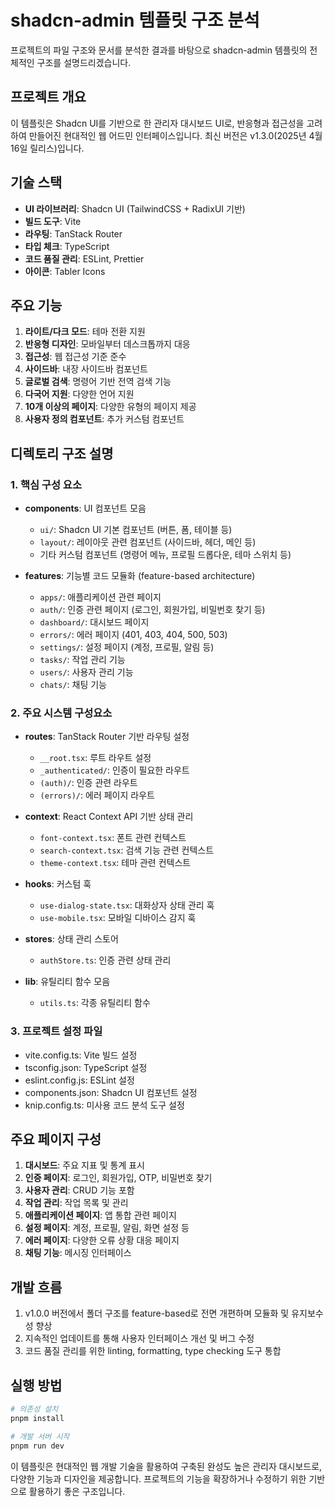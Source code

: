 # shadcn-admin 템플릿 구조 분석

프로젝트의 파일 구조와 문서를 분석한 결과를 바탕으로 shadcn-admin 템플릿의 전체적인 구조를 설명드리겠습니다.

## 프로젝트 개요
이 템플릿은 Shadcn UI를 기반으로 한 관리자 대시보드 UI로, 반응형과 접근성을 고려하여 만들어진 현대적인 웹 어드민 인터페이스입니다. 최신 버전은 v1.3.0(2025년 4월 16일 릴리스)입니다.

## 기술 스택
- **UI 라이브러리**: Shadcn UI (TailwindCSS + RadixUI 기반)
- **빌드 도구**: Vite
- **라우팅**: TanStack Router
- **타입 체크**: TypeScript
- **코드 품질 관리**: ESLint, Prettier
- **아이콘**: Tabler Icons

## 주요 기능
1. **라이트/다크 모드**: 테마 전환 지원
2. **반응형 디자인**: 모바일부터 데스크톱까지 대응
3. **접근성**: 웹 접근성 기준 준수
4. **사이드바**: 내장 사이드바 컴포넌트
5. **글로벌 검색**: 명령어 기반 전역 검색 기능
6. **다국어 지원**: 다양한 언어 지원
7. **10개 이상의 페이지**: 다양한 유형의 페이지 제공
8. **사용자 정의 컴포넌트**: 추가 커스텀 컴포넌트

## 디렉토리 구조 설명

### 1. 핵심 구성 요소
- **components**: UI 컴포넌트 모음
  - `ui/`: Shadcn UI 기본 컴포넌트 (버튼, 폼, 테이블 등)
  - `layout/`: 레이아웃 관련 컴포넌트 (사이드바, 헤더, 메인 등)
  - 기타 커스텀 컴포넌트 (명령어 메뉴, 프로필 드롭다운, 테마 스위치 등)

- **features**: 기능별 코드 모듈화 (feature-based architecture)
  - `apps/`: 애플리케이션 관련 페이지
  - `auth/`: 인증 관련 페이지 (로그인, 회원가입, 비밀번호 찾기 등)
  - `dashboard/`: 대시보드 페이지
  - `errors/`: 에러 페이지 (401, 403, 404, 500, 503)
  - `settings/`: 설정 페이지 (계정, 프로필, 알림 등)
  - `tasks/`: 작업 관리 기능
  - `users/`: 사용자 관리 기능
  - `chats/`: 채팅 기능

### 2. 주요 시스템 구성요소
- **routes**: TanStack Router 기반 라우팅 설정
  - `__root.tsx`: 루트 라우트 설정
  - `_authenticated/`: 인증이 필요한 라우트
  - `(auth)/`: 인증 관련 라우트
  - `(errors)/`: 에러 페이지 라우트

- **context**: React Context API 기반 상태 관리
  - `font-context.tsx`: 폰트 관련 컨텍스트
  - `search-context.tsx`: 검색 기능 관련 컨텍스트
  - `theme-context.tsx`: 테마 관련 컨텍스트

- **hooks**: 커스텀 훅
  - `use-dialog-state.tsx`: 대화상자 상태 관리 훅
  - `use-mobile.tsx`: 모바일 디바이스 감지 훅

- **stores**: 상태 관리 스토어
  - `authStore.ts`: 인증 관련 상태 관리

- **lib**: 유틸리티 함수 모음
  - `utils.ts`: 각종 유틸리티 함수

### 3. 프로젝트 설정 파일
- vite.config.ts: Vite 빌드 설정
- tsconfig.json: TypeScript 설정
- eslint.config.js: ESLint 설정
- components.json: Shadcn UI 컴포넌트 설정
- knip.config.ts: 미사용 코드 분석 도구 설정

## 주요 페이지 구성
1. **대시보드**: 주요 지표 및 통계 표시
2. **인증 페이지**: 로그인, 회원가입, OTP, 비밀번호 찾기
3. **사용자 관리**: CRUD 기능 포함
4. **작업 관리**: 작업 목록 및 관리
5. **애플리케이션 페이지**: 앱 통합 관련 페이지
6. **설정 페이지**: 계정, 프로필, 알림, 화면 설정 등
7. **에러 페이지**: 다양한 오류 상황 대응 페이지
8. **채팅 기능**: 메시징 인터페이스

## 개발 흐름
1. v1.0.0 버전에서 폴더 구조를 feature-based로 전면 개편하며 모듈화 및 유지보수성 향상
2. 지속적인 업데이트를 통해 사용자 인터페이스 개선 및 버그 수정
3. 코드 품질 관리를 위한 linting, formatting, type checking 도구 통합

## 실행 방법
```bash
# 의존성 설치
pnpm install

# 개발 서버 시작
pnpm run dev
```

이 템플릿은 현대적인 웹 개발 기술을 활용하여 구축된 완성도 높은 관리자 대시보드로, 다양한 기능과 디자인을 제공합니다. 프로젝트의 기능을 확장하거나 수정하기 위한 기반으로 활용하기 좋은 구조입니다.